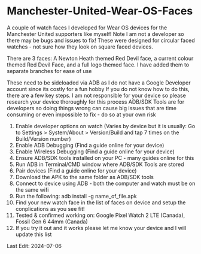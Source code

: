 # Manchester-United-Wear-OS-Faces
A couple of watch faces I developed for Wear OS devices for the Manchester United supporters like myself! Note I am not a 
developer so there may be bugs and issues to fix! These were designed for circular faced watches - not sure how they 
look on square faced devices.

There are 3 faces: A Newton Heath themed Red Devil face, a current colour themed Red Devil Face, and a full logo themed face. 
I have added them to separate branches for ease of use

These need to be sideloaded via ADB as I do not have a Google Developer account since its costly for a fun hobby
If you do not know how to do this, there are a few key steps. 
I am not responsible for your device so please research your device thoroughly for this process
ADB/SDK Tools are for developers so doing things wrong can cause big issues that are time consuming or even impossible 
to fix - do so at your own risk

1. Enable developer options on watch (Varies by device but it is usually: Go to Settings > System/About > Version/Build
   and tap 7 times on the Build/Version number)
3. Enable ADB Debugging (Find a guide online for your device)
4. Enable Wireless Debugging (Find a guide online for your device)
5. Ensure ADB/SDK tools installed on your PC - many guides online for this
6. Run ADB in Terminal/CMD window where ADB/SDK Tools are stored
7. Pair devices (Find a guide online for your device)
8. Download the APK to the same folder as ADB/SDK tools
9. Connect to device using ADB - both the computer and watch must be on the same wifi
10. Run the following: adb install -g name_of_file.apk
11. Find your new watch face in the list of faces on device and setup the conplications as you see fit!
12. Tested & confirmed working on: Google Pixel Watch 2 LTE (Canada), Fossil Gen 6 44mm (Canada)
13. If you try it out and it works please let me know your device and I will update this list
    
Last Edit: 2024-07-06
